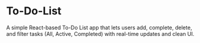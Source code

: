 # To-Do-List
A simple React-based To-Do List app that lets users add, complete, delete, and filter tasks (All, Active, Completed) with real-time updates and clean UI.
